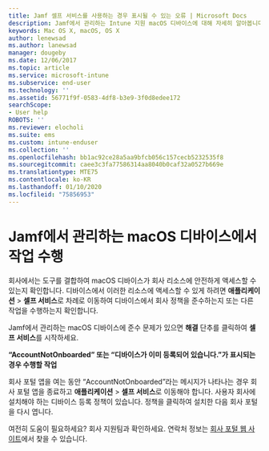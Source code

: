 ```yaml
---
title: Jamf 셀프 서비스를 사용하는 경우 표시될 수 있는 오류 | Microsoft Docs
description: Jamf에서 관리하는 Intune 지원 macOS 디바이스에 대해 자세히 알아봅니다.
keywords: Mac OS X, macOS, OS X
author: lenewsad
ms.author: lanewsad
manager: dougeby
ms.date: 12/06/2017
ms.topic: article
ms.service: microsoft-intune
ms.subservice: end-user
ms.technology: ''
ms.assetid: 56771f9f-0583-4df8-b3e9-3f0d8edee172
searchScope:
- User help
ROBOTS: ''
ms.reviewer: elocholi
ms.suite: ems
ms.custom: intune-enduser
ms.collection: ''
ms.openlocfilehash: bb1ac92ce28a5aa9bfcb056c157cecb5232535f8
ms.sourcegitcommit: caee3c3fa77586314aa8040b0caf32a0527b669e
ms.translationtype: MTE75
ms.contentlocale: ko-KR
ms.lasthandoff: 01/10/2020
ms.locfileid: "75856953"
---
```

# <a name="performing-actions-on-a-macos-device-managed-by-jamf"></a>Jamf에서 관리하는 macOS 디바이스에서 작업 수행

회사에서는 도구를 결합하여 macOS 디바이스가 회사 리소스에 안전하게 액세스할 수 있는지 확인합니다. 디바이스에서 이러한 리소스에 액세스할 수 있게 하려면 **애플리케이션** > **셀프 서비스**로 차례로 이동하여 디바이스에서 회사 정책을 준수하는지 또는 다른 작업을 수행하는지 확인합니다.

Jamf에서 관리하는 macOS 디바이스에 준수 문제가 있으면 **해결** 단추를 클릭하여 **셀프 서비스**를 시작하세요.

__“AccountNotOnboarded” 또는 “디바이스가 이미 등록되어 있습니다.”가 표시되는 경우 수행할 작업__

회사 포털 앱을 여는 동안 “AccountNotOnboarded”라는 메시지가 나타나는 경우 회사 포털 앱을 종료하고 **애플리케이션** > **셀프 서비스**로 이동해야 합니다. 사용자 회사에 설치해야 하는 디바이스 등록 정책이 있습니다. 정책을 클릭하여 설치한 다음 회사 포털을 다시 엽니다.

여전히 도움이 필요하세요? 회사 지원팀과 확인하세요. 연락처 정보는 [회사 포털 웹 사이트](https://go.microsoft.com/fwlink/?linkid=2010980)에서 찾을 수 있습니다.
